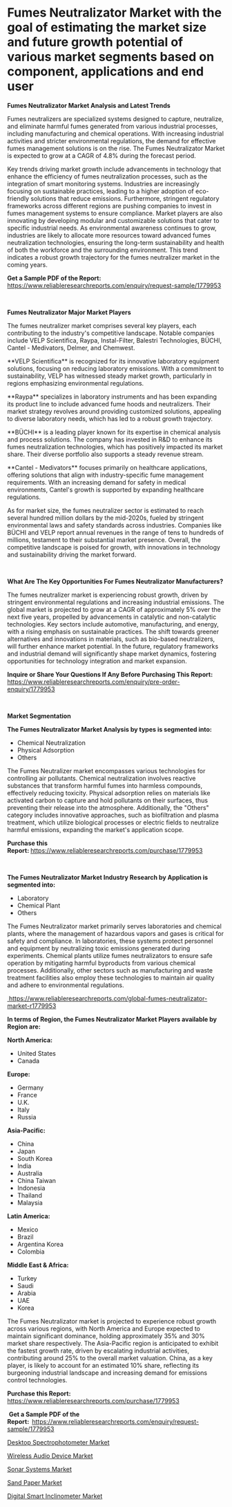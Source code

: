 <p><h1>Fumes Neutralizator Market with the goal of estimating the market size and future growth potential of various market segments based on component, applications and end user</h1></p><p><strong>Fumes Neutralizator Market Analysis and Latest Trends</strong></p>
<p><p>Fumes neutralizers are specialized systems designed to capture, neutralize, and eliminate harmful fumes generated from various industrial processes, including manufacturing and chemical operations. With increasing industrial activities and stricter environmental regulations, the demand for effective fumes management solutions is on the rise. The Fumes Neutralizator Market is expected to grow at a CAGR of 4.8% during the forecast period. </p><p>Key trends driving market growth include advancements in technology that enhance the efficiency of fumes neutralization processes, such as the integration of smart monitoring systems. Industries are increasingly focusing on sustainable practices, leading to a higher adoption of eco-friendly solutions that reduce emissions. Furthermore, stringent regulatory frameworks across different regions are pushing companies to invest in fumes management systems to ensure compliance. Market players are also innovating by developing modular and customizable solutions that cater to specific industrial needs. As environmental awareness continues to grow, industries are likely to allocate more resources toward advanced fumes neutralization technologies, ensuring the long-term sustainability and health of both the workforce and the surrounding environment. This trend indicates a robust growth trajectory for the fumes neutralizer market in the coming years.</p></p>
<p><strong>Get a Sample PDF of the Report:&nbsp;</strong> <a href="https://www.reliableresearchreports.com/enquiry/request-sample/1779953?utm_campaign=7&utm_medium=2&utm_source=Github&utm_content=ia&utm_term=19122024&utm_id=fumes-neutralizator">https://www.reliableresearchreports.com/enquiry/request-sample/1779953</a></p>
<p>&nbsp;</p>
<p><strong>Fumes Neutralizator Major Market Players</strong></p>
<p><p>The fumes neutralizer market comprises several key players, each contributing to the industry's competitive landscape. Notable companies include VELP Scientifica, Raypa, Instal-Filter, Balestri Technologies, BÜCHI, Cantel - Medivators, Delmer, and Chemwest.</p><p>**VELP Scientifica** is recognized for its innovative laboratory equipment solutions, focusing on reducing laboratory emissions. With a commitment to sustainability, VELP has witnessed steady market growth, particularly in regions emphasizing environmental regulations.</p><p>**Raypa** specializes in laboratory instruments and has been expanding its product line to include advanced fume hoods and neutralizers. Their market strategy revolves around providing customized solutions, appealing to diverse laboratory needs, which has led to a robust growth trajectory.</p><p>**BÜCHI** is a leading player known for its expertise in chemical analysis and process solutions. The company has invested in R&D to enhance its fumes neutralization technologies, which has positively impacted its market share. Their diverse portfolio also supports a steady revenue stream.</p><p>**Cantel - Medivators** focuses primarily on healthcare applications, offering solutions that align with industry-specific fume management requirements. With an increasing demand for safety in medical environments, Cantel's growth is supported by expanding healthcare regulations.</p><p>As for market size, the fumes neutralizer sector is estimated to reach several hundred million dollars by the mid-2020s, fueled by stringent environmental laws and safety standards across industries. Companies like BÜCHI and VELP report annual revenues in the range of tens to hundreds of millions, testament to their substantial market presence. Overall, the competitive landscape is poised for growth, with innovations in technology and sustainability driving the market forward.</p></p>
<p>&nbsp;</p>
<p><strong>What Are The Key Opportunities For Fumes Neutralizator Manufacturers?</strong></p>
<p><p>The fumes neutralizer market is experiencing robust growth, driven by stringent environmental regulations and increasing industrial emissions. The global market is projected to grow at a CAGR of approximately 5% over the next five years, propelled by advancements in catalytic and non-catalytic technologies. Key sectors include automotive, manufacturing, and energy, with a rising emphasis on sustainable practices. The shift towards greener alternatives and innovations in materials, such as bio-based neutralizers, will further enhance market potential. In the future, regulatory frameworks and industrial demand will significantly shape market dynamics, fostering opportunities for technology integration and market expansion.</p></p>
<p><strong>Inquire or Share Your Questions If Any Before Purchasing This Report:</strong> <a href="https://www.reliableresearchreports.com/enquiry/pre-order-enquiry/1779953?utm_campaign=7&utm_medium=2&utm_source=Github&utm_content=ia&utm_term=19122024&utm_id=fumes-neutralizator">https://www.reliableresearchreports.com/enquiry/pre-order-enquiry/1779953</a></p>
<p>&nbsp;</p>
<p><strong>Market Segmentation</strong></p>
<p><strong>The Fumes Neutralizator Market Analysis by types is segmented into:</strong></p>
<p><ul><li>Chemical Neutralization</li><li>Physical Adsorption</li><li>Others</li></ul></p>
<p><p>The Fumes Neutralizer market encompasses various technologies for controlling air pollutants. Chemical neutralization involves reactive substances that transform harmful fumes into harmless compounds, effectively reducing toxicity. Physical adsorption relies on materials like activated carbon to capture and hold pollutants on their surfaces, thus preventing their release into the atmosphere. Additionally, the "Others" category includes innovative approaches, such as biofiltration and plasma treatment, which utilize biological processes or electric fields to neutralize harmful emissions, expanding the market's application scope.</p></p>
<p><strong>Purchase this Report:&nbsp;</strong><a href="https://www.reliableresearchreports.com/purchase/1779953?utm_campaign=7&utm_medium=2&utm_source=Github&utm_content=ia&utm_term=19122024&utm_id=fumes-neutralizator">https://www.reliableresearchreports.com/purchase/1779953</a></p>
<p>&nbsp;</p>
<p><strong>The Fumes Neutralizator Market Industry Research by Application is segmented into:</strong></p>
<p><ul><li>Laboratory</li><li>Chemical Plant</li><li>Others</li></ul></p>
<p><p>The Fumes Neutralizator market primarily serves laboratories and chemical plants, where the management of hazardous vapors and gases is critical for safety and compliance. In laboratories, these systems protect personnel and equipment by neutralizing toxic emissions generated during experiments. Chemical plants utilize fumes neutralizators to ensure safe operation by mitigating harmful byproducts from various chemical processes. Additionally, other sectors such as manufacturing and waste treatment facilities also employ these technologies to maintain air quality and adhere to environmental regulations.</p></p>
<p><a href="https://www.reliableresearchreports.com/global-fumes-neutralizator-market-r1779953?utm_campaign=7&utm_medium=2&utm_source=Github&utm_content=ia&utm_term=19122024&utm_id=fumes-neutralizator">&nbsp;https://www.reliableresearchreports.com/global-fumes-neutralizator-market-r1779953</a></p>
<p><strong>In terms of Region, the Fumes Neutralizator Market Players available by Region are:</strong></p>
<p>
    <p> <strong> North America: </strong>
        <ul>
            <li>United States</li>
            <li>Canada</li>
        </ul>
        </p> 
    <p> <strong> Europe: </strong>
        <ul>
            <li>Germany</li>
            <li>France</li>
            <li>U.K.</li>
            <li>Italy</li>
            <li>Russia</li>
        </ul>
        </p> 
    <p> <strong> Asia-Pacific: </strong>
        <ul>
            <li>China</li>
            <li>Japan</li>
            <li>South Korea</li>
            <li>India</li>
            <li>Australia</li>
            <li>China Taiwan</li>
            <li>Indonesia</li>
            <li>Thailand</li>
            <li>Malaysia</li>
        </ul>
        </p> 
    <p> <strong> Latin America: </strong>
        <ul>
            <li>Mexico</li>
            <li>Brazil</li>
            <li>Argentina Korea</li>
            <li>Colombia</li>
        </ul>
        </p> 
    <p> <strong> Middle East & Africa: </strong>
        <ul>
            <li>Turkey</li>
            <li>Saudi</li>
            <li>Arabia</li>
            <li>UAE</li>
            <li>Korea</li>
        </ul>
    </p>
    </p>
<p><p>The Fumes Neutralizator market is projected to experience robust growth across various regions, with North America and Europe expected to maintain significant dominance, holding approximately 35% and 30% market share respectively. The Asia-Pacific region is anticipated to exhibit the fastest growth rate, driven by escalating industrial activities, contributing around 25% to the overall market valuation. China, as a key player, is likely to account for an estimated 10% share, reflecting its burgeoning industrial landscape and increasing demand for emissions control technologies.</p></p>
<p><strong>Purchase this Report: </strong><a href="https://www.reliableresearchreports.com/purchase/1779953?utm_campaign=7&utm_medium=2&utm_source=Github&utm_content=ia&utm_term=19122024&utm_id=fumes-neutralizator">https://www.reliableresearchreports.com/purchase/1779953</a></p>
<p>&nbsp;<strong>Get a Sample PDF of the Report:&nbsp;&nbsp;</strong><a href="https://www.reliableresearchreports.com/enquiry/request-sample/1779953?utm_campaign=7&utm_medium=2&utm_source=Github&utm_content=ia&utm_term=19122024&utm_id=fumes-neutralizator">https://www.reliableresearchreports.com/enquiry/request-sample/1779953</a></p>
<p><strong></strong></p>
<p><p><a href="https://github.com/angelajermaine/Market-Research-Report-List-5/blob/main/desktop-spectrophotometer-market.md?utm_campaign=7&utm_medium=2&utm_source=Github&utm_content=ia&utm_term=19122024&utm_id=fumes-neutralizator">Desktop Spectrophotometer Market</a></p><p><a href="https://www.linkedin.com/pulse/revenue-generation-insights-wireless-audio-device-market-gw6uf?utm_campaign=7&utm_medium=2&utm_source=Github&utm_content=ia&utm_term=19122024&utm_id=fumes-neutralizator">Wireless Audio Device Market</a></p><p><a href="https://www.linkedin.com/pulse/growth-potential-sonar-systems-market-trend-analysis-forecasted-gt2zf?utm_campaign=7&utm_medium=2&utm_source=Github&utm_content=ia&utm_term=19122024&utm_id=fumes-neutralizator">Sonar Systems Market</a></p><p><a href="https://www.linkedin.com/pulse/comprehensive-study-sand-paper-market-share-size-growth-139-xlmzf?utm_campaign=7&utm_medium=2&utm_source=Github&utm_content=ia&utm_term=19122024&utm_id=fumes-neutralizator">Sand Paper Market</a></p><p><a href="https://github.com/provorikovar/Market-Research-Report-List-6/blob/main/digital-smart-inclinometer-market.md?utm_campaign=7&utm_medium=2&utm_source=Github&utm_content=ia&utm_term=19122024&utm_id=fumes-neutralizator">Digital Smart Inclinometer Market</a></p></p>